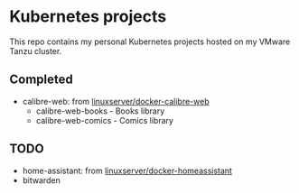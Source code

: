 # Kubernetes projects
This repo contains my personal Kubernetes projects hosted on my VMware Tanzu cluster.

## Completed
 - calibre-web: from [linuxserver/docker-calibre-web](https://github.com/linuxserver/docker-calibre-web)
   - calibre-web-books - Books library
   - calibre-web-comics - Comics library

## TODO
 - home-assistant: from [linuxserver/docker-homeassistant](https://github.com/linuxserver/docker-homeassistant)
 - bitwarden